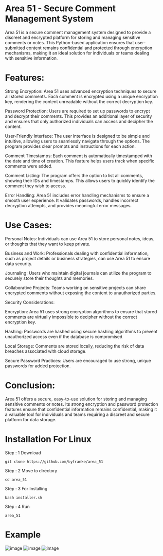 # Area 51 - Secure Comment Management System

Area 51 is a secure comment management system designed to provide a discreet and encrypted platform for storing and managing sensitive comments or notes. This Python-based application ensures that user-submitted content remains confidential and protected through encryption mechanisms, making it an ideal solution for individuals or teams dealing with sensitive information.

# Features:

Strong Encryption: Area 51 uses advanced encryption techniques to secure all stored comments. Each comment is encrypted using a unique encryption key, rendering the content unreadable without the correct decryption key.

Password Protection: Users are required to set up passwords to encrypt and decrypt their comments. This provides an additional layer of security and ensures that only authorized individuals can access and decipher the content.

User-Friendly Interface: The user interface is designed to be simple and intuitive, allowing users to seamlessly navigate through the options. The program provides clear prompts and instructions for each action.

Comment Timestamps: Each comment is automatically timestamped with the date and time of creation. This feature helps users track when specific comments were added.

Comment Listing: The program offers the option to list all comments, showing their IDs and timestamps. This allows users to quickly identify the comment they wish to access.

Error Handling: Area 51 includes error handling mechanisms to ensure a smooth user experience. It validates passwords, handles incorrect decryption attempts, and provides meaningful error messages.

# Use Cases:

Personal Notes: Individuals can use Area 51 to store personal notes, ideas, or thoughts that they want to keep private.

Business and Work: Professionals dealing with confidential information, such as project details or business strategies, can use Area 51 to ensure data security.

Journaling: Users who maintain digital journals can utilize the program to securely store their thoughts and memories.

Collaborative Projects: Teams working on sensitive projects can share encrypted comments without exposing the content to unauthorized parties.

Security Considerations:

Encryption: Area 51 uses strong encryption algorithms to ensure that stored comments are virtually impossible to decipher without the correct encryption key.

Hashing: Passwords are hashed using secure hashing algorithms to prevent unauthorized access even if the database is compromised.

Local Storage: Comments are stored locally, reducing the risk of data breaches associated with cloud storage.

Secure Password Practices: Users are encouraged to use strong, unique passwords for added protection.

# Conclusion:

Area 51 offers a secure, easy-to-use solution for storing and managing sensitive comments or notes. Its strong encryption and password protection features ensure that confidential information remains confidential, making it a valuable tool for individuals and teams requiring a discreet and secure platform for data storage.

# Installation For Linux

Step : 1 Download
```
git clone https://github.com/byfranke/area_51
```
Step : 2 Move to directory
```
cd area_51
```
Step : 3 For Installing
```
bash installer.sh
```
Step : 4 Run
```
area_51
```
# Example

![image](https://github.com/byfranke/area_51/assets/131370932/1cf25a44-fe6c-4eda-8e74-e0f49b506765)
![image](https://github.com/byfranke/area_51/assets/131370932/8158f663-0f58-45fb-9541-b36eee98f3c1)
![image](https://github.com/byfranke/area_51/assets/131370932/1b3f3035-61c4-448e-a42f-ff50395f02f2)



